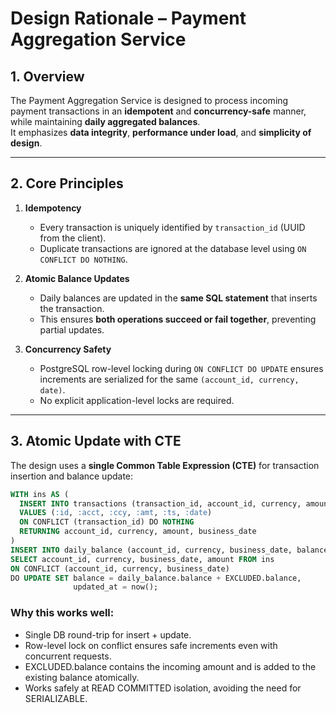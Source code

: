 # Design Rationale – Payment Aggregation Service

## 1. Overview
The Payment Aggregation Service is designed to process incoming payment transactions in an **idempotent** and **concurrency-safe** manner, while maintaining **daily aggregated balances**.  
It emphasizes **data integrity**, **performance under load**, and **simplicity of design**.

---

## 2. Core Principles
1. **Idempotency**
    - Every transaction is uniquely identified by `transaction_id` (UUID from the client).
    - Duplicate transactions are ignored at the database level using `ON CONFLICT DO NOTHING`.

2. **Atomic Balance Updates**
    - Daily balances are updated in the **same SQL statement** that inserts the transaction.
    - This ensures **both operations succeed or fail together**, preventing partial updates.

3. **Concurrency Safety**
    - PostgreSQL row-level locking during `ON CONFLICT DO UPDATE` ensures increments are serialized for the same `(account_id, currency, date)`.
    - No explicit application-level locks are required.

---

## 3. Atomic Update with CTE
The design uses a **single Common Table Expression (CTE)** for transaction insertion and balance update:

```sql
WITH ins AS (
  INSERT INTO transactions (transaction_id, account_id, currency, amount, ts_utc, business_date)
  VALUES (:id, :acct, :ccy, :amt, :ts, :date)
  ON CONFLICT (transaction_id) DO NOTHING
  RETURNING account_id, currency, amount, business_date
)
INSERT INTO daily_balance (account_id, currency, business_date, balance)
SELECT account_id, currency, business_date, amount FROM ins
ON CONFLICT (account_id, currency, business_date)
DO UPDATE SET balance = daily_balance.balance + EXCLUDED.balance,
              updated_at = now();
```
### Why this works well:
- Single DB round-trip for insert + update.
- Row-level lock on conflict ensures safe increments even with concurrent requests.
- EXCLUDED.balance contains the incoming amount and is added to the existing balance atomically.
- Works safely at READ COMMITTED isolation, avoiding the need for SERIALIZABLE.